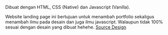 Dibuat dengan HTML, CSS (Native) dan Javascript (Vanilla).

Website landing page ini bertujuan untuk menambah portfolio sekaligus menambah ilmu pada desain dan juga ilmu javascript. Walaupun tidak 100% sesuai dengan desain yang dibuat hehehe.
[Source Design](https://www.figma.com/file/PREGeOknaCpLzTEyZQpM8c/Kopai?node-id=0%3A1)
